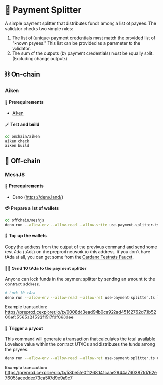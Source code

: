 # 💸 Payment Splitter

A simple payment splitter that distributes funds among a list of payees.
The validator checks two simple rules:

1. The list of (unique) payment credentials must match the provided list of "known payees." This list can be provided as a parameter to the validator.
2. The sum of the outputs (by payment credentials) must be equally split. (Excluding change outputs)

## ⛓ On-chain

### Aiken

#### 🔌 Prerequirements

- [Aiken](https://aiken-lang.org/installation-instructions#from-aikup-linux--macos-only)

#### 🪄 Test and build

```bash
cd onchain/aiken
aiken check
aiken build
```

## 📄 Off-chain

### MeshJS

#### 🔌 Prerequirements

- Deno (https://deno.land/)

#### 💳 Prepare a list of wallets

```bash
cd offchain/meshjs
deno run --allow-env --allow-read --allow-write use-payment-splitter.ts prepare 5
```

#### 💎 Top up the wallets

Copy the address from the output of the previous command and send some test Ada (tAda) on the preprod network to this address.
If you don't have tAda at all, you can get some from the [Cardano Testnets Faucet](https://docs.cardano.org/cardano-testnets/tools/faucet/).

#### 🤳🏼 Send 10 tAda to the payment splitter

Anyone can lock funds in the payment splitter by sending an amount to the contract address.

```bash
# Lock 10 tAda
deno run --allow-env --allow-read --allow-net use-payment-splitter.ts lock 10000000
```

Example transaction: https://preprod.cexplorer.io/tx/0008dd3ead94b0ca922ad45162762d73b5200efc5565a24532f1517fdf060dee

#### 🤑 Trigger a payout

This command will generate a transaction that calculates the total available Lovelace value within the contract UTXOs and distributes the funds among the payees.

```bash
deno run --allow-env --allow-read --allow-net use-payment-splitter.ts unlock
```

Example transaction: https://preprod.cexplorer.io/tx/53be51e0f1268d41caae2944a760387fd762e76058aceddee73ca507d9e9a9c7